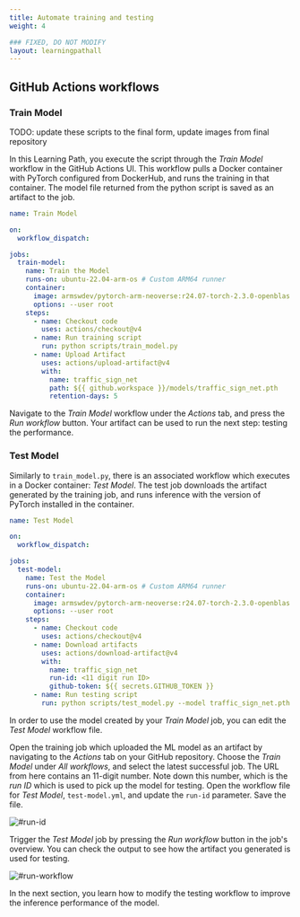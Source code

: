 ```yaml
---
title: Automate training and testing
weight: 4

### FIXED, DO NOT MODIFY
layout: learningpathall
---
```


## GitHub Actions workflows

### Train Model

TODO: update these scripts to the final form, update images from final repository

In this Learning Path, you execute the script through the _Train Model_ workflow in the GitHub Actions UI. This workflow pulls a Docker container with PyTorch configured from DockerHub, and runs the training in that container. The model file returned from the python script is saved as an artifact to the job.

```yaml
name: Train Model

on:
  workflow_dispatch:

jobs:
  train-model:
    name: Train the Model
    runs-on: ubuntu-22.04-arm-os # Custom ARM64 runner
    container:
      image: armswdev/pytorch-arm-neoverse:r24.07-torch-2.3.0-openblas
      options: --user root
    steps:
      - name: Checkout code
        uses: actions/checkout@v4
      - name: Run training script
        run: python scripts/train_model.py
      - name: Upload Artifact
        uses: actions/upload-artifact@v4
        with:
          name: traffic_sign_net
          path: ${{ github.workspace }}/models/traffic_sign_net.pth
          retention-days: 5
```

Navigate to the _Train Model_ workflow under the _Actions_ tab, and press the _Run workflow_ button. Your artifact can be used to run the next step: testing the performance.

### Test Model

Similarly to `train_model.py`, there is an associated workflow which executes in a Docker container: _Test Model_. The test job downloads the artifact generated by the training job, and runs inference with the version of PyTorch installed in the container.

```yaml
name: Test Model

on:
  workflow_dispatch:

jobs:
  test-model:
    name: Test the Model
    runs-on: ubuntu-22.04-arm-os # Custom ARM64 runner
    container:
      image: armswdev/pytorch-arm-neoverse:r24.07-torch-2.3.0-openblas
      options: --user root
    steps:
      - name: Checkout code
        uses: actions/checkout@v4
      - name: Download artifacts
        uses: actions/download-artifact@v4
        with:
          name: traffic_sign_net
          run-id: <11 digit run ID>
          github-token: ${{ secrets.GITHUB_TOKEN }}
      - name: Run testing script
        run: python scripts/test_model.py --model traffic_sign_net.pth

```

In order to use the model created by your _Train Model_ job, you can edit the _Test Model_ workflow file.

Open the training job which uploaded the ML model as an artifact by navigating to the _Actions_ tab on your GitHub repository. Choose the _Train Model_ under _All workflows_, and select the latest successful job. The URL from here contains an 11-digit number. Note down this number, which is the _run ID_ which is used to pick up the model for testing. Open the workflow file for _Test Model_, `test-model.yml`, and update the `run-id` parameter. Save the file.

![#run-id](/images/run-id.png)

Trigger the _Test Model_ job by pressing the _Run workflow_ button in the job's overview. You can check the output to see how the artifact you generated is used for testing.

![#run-workflow](/images/run-workflow.png)

In the next section, you learn how to modify the testing workflow to improve the inference performance of the model.